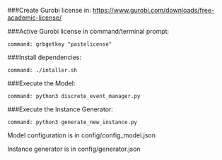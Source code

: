 ###Create Gurobi license in:
https://www.gurobi.com/downloads/free-academic-license/

###Active Gurobi license in command/terminal prompt:
````shell
command: grbgetkey "pastelicense"
````
###Install dependencies:
````shell
command: ./intaller.sh
````
###Execute the Model:
````shell
command: python3 discrete_event_manager.py
````
###Execute the Instance Generator:
````shell
command: python3 generate_new_instance.py
````

Model configuration is in config/config_model.json

Instance generator is in config/generator.json